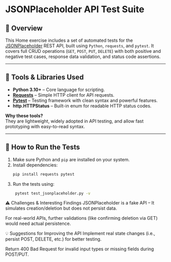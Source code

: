 # JSONPlaceholder API Test Suite

## 📌 Overview

This Home exercise includes a set of automated tests for the [JSONPlaceholder](https://jsonplaceholder.typicode.com) REST API,
built using `Python`, `requests`, and `pytest`. 
It covers full CRUD operations (`GET`, `POST`, `PUT`, `DELETE`) with both positive and negative test cases, response data validation, and status code assertions.

---

## 🔧 Tools & Libraries Used

- **Python 3.10+** – Core language for scripting.
- **[Requests](https://docs.python-requests.org/)** – Simple HTTP client for API requests.
- **[Pytest](https://docs.pytest.org/)** – Testing framework with clean syntax and powerful features.
- **http.HTTPStatus** – Built-in enum for readable HTTP status codes.

**Why these tools?**  
They are lightweight, widely adopted in API testing, and allow fast prototyping with easy-to-read syntax.

---

## 🚀 How to Run the Tests

1. Make sure Python and `pip` are installed on your system.
2. Install dependencies:
   ```bash
   pip install requests pytest
3. Run the tests using:
   ```bash
    pytest test_jsonplaceholder.py -v
   
⚠️ Challenges & Interesting Findings
JSONPlaceholder is a fake API – It simulates creation/deletion but does not persist data.

For real-world APIs, further validations (like confirming deletion via GET) would need actual persistence.


💡 Suggestions for Improving the API
Implement real state changes (i.e., persist POST, DELETE, etc.) for better testing.

Return 400 Bad Request for invalid input types or missing fields during POST/PUT.
